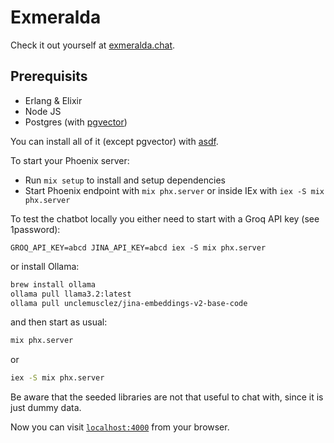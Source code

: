 # Exmeralda

Check it out yourself at [exmeralda.chat](https://exmeralda.chat).

## Prerequisits 

- Erlang & Elixir
- Node JS
- Postgres (with [pgvector](https://github.com/pgvector/pgvector))

You can install all of it (except pgvector) with [asdf](https://github.com/asdf-vm/asdf). 

To start your Phoenix server:

  * Run `mix setup` to install and setup dependencies
  * Start Phoenix endpoint with `mix phx.server` or inside IEx with `iex -S mix phx.server`

To test the chatbot locally you either need to start with a Groq API key (see 1password):

`GROQ_API_KEY=abcd JINA_API_KEY=abcd iex -S mix phx.server`

 or install Ollama:
 
```sh
brew install ollama 
ollama pull llama3.2:latest
ollama pull unclemusclez/jina-embeddings-v2-base-code
```

and then start as usual:

```sh
mix phx.server
```

or 

```sh
iex -S mix phx.server
```

Be aware that the seeded libraries are not that useful to chat with, since it is just dummy data.

Now you can visit [`localhost:4000`](http://localhost:4000) from your browser.

